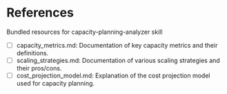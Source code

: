 # References

Bundled resources for capacity-planning-analyzer skill

- [ ] capacity_metrics.md: Documentation of key capacity metrics and their definitions.
- [ ] scaling_strategies.md: Documentation of various scaling strategies and their pros/cons.
- [ ] cost_projection_model.md: Explanation of the cost projection model used for capacity planning.
